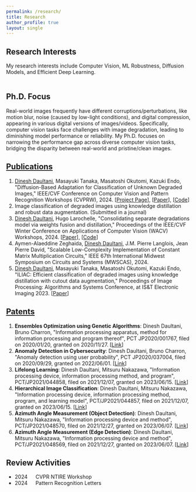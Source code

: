 ```yaml
---
permalink: /research/
title: Research
author_profile: true
layout: single
---
```


## Research Interests
My research interests include Computer Vision, ML Robustness, Diffusion Models, and Efficient Deep Learning.
<br /><br />

## Ph.D. Focus
Real-world images frequently have different corruptions/perturbations, like motion blur, noise (caused by low-light conditions), and digital compression, appearing in various digital versions of images/videos. 
Specifically, computer vision tasks face challenges with image degradation, leading to diminishing model performance or reliability. 
My Ph.D. focuses on narrowing the performance gap across diverse computer vision tasks, bridging the disparity between real-world and pristine/clean images.

## [Publications](https://scholar.google.com/citations?user=L00iqg4AAAAJ&hl=en)
1. <ins>Dinesh Daultani</ins>, Masayuki Tanaka, Masatoshi Okutomi, Kazuki Endo, "Diffusion-Based Adaptation for Classification of Unknown Degraded Images," IEEE/CVF Conference on Computer Vision and Pattern Recognition Workshops (CVPRW), 2024. [[Project Page](http://www.ok.sc.e.titech.ac.jp/res/CNNIR/DiffAUD/)], [[Paper](https://openaccess.thecvf.com/content/CVPR2024W/NTIRE/papers/Daultani_Diffusion-Based_Adaptation_for_Classification_of_Unknown_Degraded_Images_CVPRW_2024_paper.pdf)], [[Code](https://github.com/dineshdaultani/DiffAUD)]
2. Image classification of degraded images using knowledge distillation and robust data augmentation. (Submitted in a journal)
3. <ins>Dinesh Daultani</ins>, Hugo Larochelle, "Consolidating separate degradations model via weights fusion and distillation," Proceedings of the IEEE/CVF Winter Conference on Applications of Computer Vision (WACV) Workshops, 2024. [[Paper](https://openaccess.thecvf.com/content/WACV2024W/VAQ/papers/Daultani_Consolidating_Separate_Degradations_Model_via_Weights_Fusion_and_Distillation_WACVW_2024_paper.pdf)], [[Code](https://github.com/dineshdaultani/FusionDistill)]
4. Aymen-Alaeddine Zeghaida, <ins>Dinesh Daultani</ins>, J.M. Pierre Langlois, Jean Pierre David, "Scalable Low-Complexity Implementation of Constant Matrix Multiplication Circuits," IEEE 67th International Midwest Symposium on Circuits and Systems (MWSCAS), 2024.
5. <ins>Dinesh Daultani</ins>, Masayuki Tanaka, Masatoshi Okutomi, Kazuki Endo, "ILIAC: Efficient classification of degraded images using knowledge distillation with cutout data augmentation," Proceedings of Image Processing: Algorithms and Systems Conference, at IS&T Electronic Imaging 2023. [[Paper](https://library.imaging.org/ei/articles/35/9/IPAS-296)]

## [Patents](https://patents.google.com/?inventor=Dinesh+DAULTANI)
1. **Ensembles Optimization using Genetic Algorithms**: Dinesh Daultani, Bruno Charron, "Information processing apparatus, method for information processing and program thereof", PCT JP2020/001767, filed on 2020/01/20, granted on 2020/11/27. [[Link](https://patents.google.com/patent/US20210406932A1)] 
2. **Anomaly Detection in Cybersecurity**: Dinesh Daultani, Bruno Charron, "Anomaly detection using user probability", PCT JP2020/037004, filed on 2020/09/29, granted on 2022/06/01. [[Link](https://patents.google.com/patent/US20220311790A1)] 
3. **Lifelong Learning**: Dinesh Daultani, Mitsuru Nakazawa, "Information processing device, information processing method, and program", PCT/JP2021/044858, filed on 2021/12/07, granted on 2023/06/15. [[Link](https://patents.google.com/patent/EP4216114A1)]
4. **Hierarchical Image Classification**: Dinesh Daultani, Mitsuru Nakazawa, "Information processing device, information processing method, program, and learning model", PCT/JP2021/044857, filed on 2021/12/07, granted on 2023/06/15. [[Link](https://patents.google.com/patent/EP4220550A1)]
5. **Azimuth Angle Measurement (Object Detection)**: Dinesh Daultani, Mitsuru Nakazawa, "Information processing device and method", PCT/JP2021/048570, filed on 2021/12/27, granted on 2023/06/07. [[Link](https://patentscope.wipo.int/search/en/detail.jsf?docId=WO2023127019)]
6. **Azimuth Angle Measurement (Edge Detection)**: Dinesh Daultani, Mitsuru Nakazawa, "Information processing device and method", PCT/JP2021/048569, filed on 2021/12/27, granted on 2023/06/07. [[Link](https://patentscope.wipo.int/search/en/detail.jsf?docId=WO2023127018)]
<!--- Invented a new approach to find the best-optimized combination of weak supervised models by using evolutionary search and tournament selection approach based on weighted metrics.) --->
<!--- Invented a new approach for anomaly detection based on the change in user probabilities using multi-modal neural networks (CNN & LSTM). ---> 

## Review Activities
- 2024 &emsp; CVPR NTIRE Workshop
- 2024 &emsp; Pattern Recognition Letters

